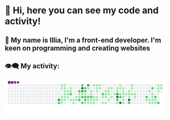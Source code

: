 # 🖖 Hi, here you can see my code and activity! 

## 👾 My name is Illia, I'm a front-end developer. I'm keen on programming and creating websites

## 👁‍🗨 My activity:
![snake gif](https://github.com/amator82/amator82/blob/output/github-contribution-grid-snake.gif)
